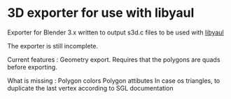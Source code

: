 # 3D exporter for use with libyaul

Exporter for Blender 3.x written to output s3d.c files to be used with [libyaul](https://github.com/ijacquez/libyaul-examples/tree/develop/vdp1-sega3d)

The exporter is still incomplete.

Current features : Geometry export. Requires that the polygons are quads before exporting.

What is missing :
	Polygon colors
	Polygon attibutes
	In case os triangles, to duplicate the last vertex according to SGL documentation